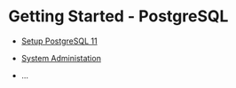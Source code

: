 # Getting Started - PostgreSQL

- [Setup PostgreSQL 11](docs/setup-postgresql.md)

- [System Administation](docs/system-administation.md)

- ...

